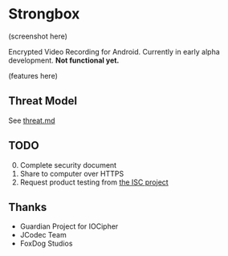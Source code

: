 Strongbox
=========
(screenshot here)

Encrypted Video Recording for Android. Currently in early alpha development. **Not functional yet.**

(features here)

Threat Model
------------
See [threat.md](threat.md)

TODO
----
0. Complete security document
0. Share to computer over HTTPS
0. Request product testing from [the ISC project](https://iscproject.org/request-product-testing/)

Thanks
------
* Guardian Project for IOCipher
* JCodec Team
* FoxDog Studios
